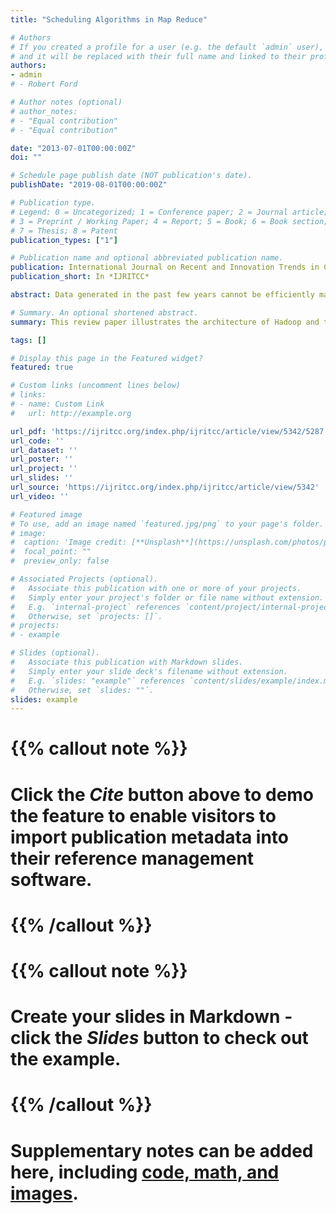 ```yaml
---
title: "Scheduling Algorithms in Map Reduce"

# Authors
# If you created a profile for a user (e.g. the default `admin` user), write the username (folder name) here 
# and it will be replaced with their full name and linked to their profile.
authors:
- admin
# - Robert Ford

# Author notes (optional)
# author_notes:
# - "Equal contribution"
# - "Equal contribution"

date: "2013-07-01T00:00:00Z"
doi: ""

# Schedule page publish date (NOT publication's date).
publishDate: "2019-08-01T00:00:00Z"

# Publication type.
# Legend: 0 = Uncategorized; 1 = Conference paper; 2 = Journal article;
# 3 = Preprint / Working Paper; 4 = Report; 5 = Book; 6 = Book section;
# 7 = Thesis; 8 = Patent
publication_types: ["1"]

# Publication name and optional abbreviated publication name.
publication: International Journal on Recent and Innovation Trends in Computing and Communication
publication_short: In *IJRITCC*

abstract: Data generated in the past few years cannot be efficiently manipulated with the traditional way of storing techniques as it is a large-scale dataset, and it can be structured, semi-structured, or unstructured. To deal with this kind of enormous dataset Hadoop framework is used, which supports the processing of large dataset in a distributed computing environment. Hadoop uses a technique named as MapReduce for processing and generating a large dataset with a parallel distributed algorithm on a cluster. It automatically handles failures and data loss due to its fault-tolerance property. The scheduler is a pluggable component of the MapReduce framework. Hadoop MapReduce framework uses various scheduler as per the requirements of the task. FIFO (First In First Out) is a default algorithm used by Hadoop, in which the jobs are executed in the order of their arrival. This paper will discuss myriad of schedulers such as FIFO, Capacity Scheduler, LATE Scheduler, Fair Scheduler, Delay Scheduler, Deadline Constraint Scheduler, and Resource Aware Scheduler. Besides these schedulers, we also conducted study of comparison of schedulers like Round Robin, Weighted Round Robin, Self-adaptive Reduce Scheduling (SARS), Self-adaptive MapReduce Scheduling (SAMR), Dynamic Priority Scheduling, Learning Scheduling, Classification & Optimization-based Scheduler (COSHH), Network-Aware, Match-matching, and Energy-Aware Scheduler. Hopefully, this study will enhance the understanding of the specific schedulers and stimulate other developers and consumers to make accurate decisions for their specific research interests.

# Summary. An optional shortened abstract.
summary: This review paper illustrates the architecture of Hadoop and the map-reduce framework. It demonstrates the comparison of map-reduce schedulers and their pros and cons. 

tags: []

# Display this page in the Featured widget?
featured: true

# Custom links (uncomment lines below)
# links:
# - name: Custom Link
#   url: http://example.org

url_pdf: 'https://ijritcc.org/index.php/ijritcc/article/view/5342/5287'
url_code: ''
url_dataset: ''
url_poster: ''
url_project: ''
url_slides: ''
url_source: 'https://ijritcc.org/index.php/ijritcc/article/view/5342'
url_video: ''

# Featured image
# To use, add an image named `featured.jpg/png` to your page's folder. 
# image:
#  caption: 'Image credit: [**Unsplash**](https://unsplash.com/photos/pLCdAaMFLTE)'
#  focal_point: ""
#  preview_only: false

# Associated Projects (optional).
#   Associate this publication with one or more of your projects.
#   Simply enter your project's folder or file name without extension.
#   E.g. `internal-project` references `content/project/internal-project/index.md`.
#   Otherwise, set `projects: []`.
# projects:
# - example

# Slides (optional).
#   Associate this publication with Markdown slides.
#   Simply enter your slide deck's filename without extension.
#   E.g. `slides: "example"` references `content/slides/example/index.md`.
#   Otherwise, set `slides: ""`.
slides: example
---
```


# {{% callout note %}}
# Click the *Cite* button above to demo the feature to enable visitors to import publication metadata into their reference management software.
# {{% /callout %}}

# {{% callout note %}}
# Create your slides in Markdown - click the *Slides* button to check out the example.
# {{% /callout %}}

# Supplementary notes can be added here, including [code, math, and images](https://wowchemy.com/docs/writing-markdown-latex/).
